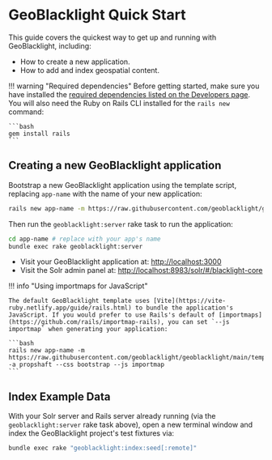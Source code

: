 # GeoBlacklight Quick Start

This guide covers the quickest way to get up and running with GeoBlacklight, including:

- How to create a new application.
- How to add and index geospatial content.

!!! warning "Required dependencies"
    Before getting started, make sure you have installed the [required dependencies listed on the Developers page](../developers#dependencies). You will also need the Ruby on Rails CLI installed for the `rails new` command:
    
    ```bash
    gem install rails
    ```

## Creating a new GeoBlacklight application

Bootstrap a new GeoBlacklight application using the template script, replacing `app-name` with the name of your new application:

```bash
rails new app-name -m https://raw.githubusercontent.com/geoblacklight/geoblacklight/main/template.rb -a propshaft --css bootstrap --js rollup
```

Then run the `geoblacklight:server` rake task to run the application:

```bash
cd app-name # replace with your app's name
bundle exec rake geoblacklight:server
```

- Visit your GeoBlacklight application at: [http://localhost:3000](http://localhost:3000)
- Visit the Solr admin panel at: [http://localhost:8983/solr/#/blacklight-core](http://localhost:8983/solr/#/blacklight-core)

!!! info "Using importmaps for JavaScript"

    The default GeoBlacklight template uses [Vite](https://vite-ruby.netlify.app/guide/rails.html) to bundle the application's JavaScript. If you would prefer to use Rails's default of [importmaps](https://github.com/rails/importmap-rails), you can set `--js importmap` when generating your application:

    ```bash
    rails new app-name -m https://raw.githubusercontent.com/geoblacklight/geoblacklight/main/template.rb -a propshaft --css bootstrap --js importmap
    ```

## Index Example Data

With your Solr server and Rails server already running (via the `geoblacklight:server` rake task above), open a new terminal window and index the GeoBlacklight project's test fixtures via:

```bash
bundle exec rake "geoblacklight:index:seed[:remote]"
```
